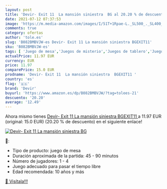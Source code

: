 ```yaml
---
layout: post
title: 'Devir- Exit 11  La mansión siniestra  BG al 20.20 % de descuento'
date: 2021-07-12 07:37:53
image: 'https://m.media-amazon.com/images/I/51T+1Rpae-L._SL500_._SL400_.jpg'
comments: true
category: ofertas
author: 'tole.es'
slug: 'B082BMBVJW-es Devir- Exit 11 La mansión siniestra BGEXIT11'
sku: 'B082BMBVJW-es'
tags: [ 'Juego de mesa','Juegos de misterio','Juegos de tablero','Juegos y accesorios para juegos','Juguetes','Juguetes y juegos','devir','devir-', ]
actualPrice: 11.97 EUR
currency: EUR
price: 11.97
comparePrice: 15.0 EUR
prodname: 'Devir- Exit 11  La mansión siniestra  BGEXIT11 '
country: 'es'
flag: '🇪🇸'
brand: 'Devir'
buyurl: 'https://www.amazon.es/dp/B082BMBVJW/?tag=tolees-21'
descuento: '20.20'
average: '12.49'
---
```


Ahora mismo tienes [Devir- Exit 11  La mansión siniestra  BGEXIT11 ](https://www.amazon.es/dp/B082BMBVJW/?tag=tolees-21) a 11.97 EUR (original: 15.0 EUR) (20.20 %  de descuento) en el siguiente enlace!

[![Devir- Exit 11  La mansión siniestra  BG](https://m.media-amazon.com/images/I/51T+1Rpae-L._SL500_._SL400_.jpg)](https://www.amazon.es/dp/B082BMBVJW/?tag=tolees-21)

🔎:

- Tipo de producto: juego de mesa
- Duración aproximada de la partida: 45 - 90 minutos
- Número de jugadores: 1 - 4
- Juego adecuado para pasar el tiempo libre
- Edad recomendada: 10 años y más

[🛒 Visítala!!!](https://www.amazon.es/dp/B082BMBVJW/?tag=tolees-21)
